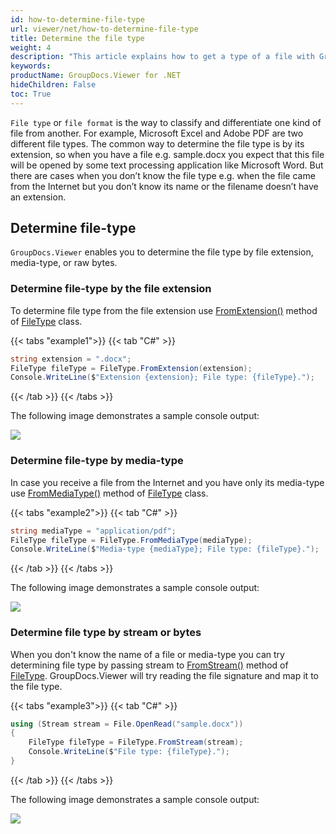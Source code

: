 ```yaml
---
id: how-to-determine-file-type
url: viewer/net/how-to-determine-file-type
title: Determine the file type
weight: 4
description: "This article explains how to get a type of a file with GroupDocs.Viewer for .NET using .NET / C#."
keywords: 
productName: GroupDocs.Viewer for .NET
hideChildren: False
toc: True
---
```

`File type` or `file format` is the way to classify and differentiate one kind of file from another. For example, Microsoft Excel and Adobe PDF are two different file types. The common way to determine the file type is by its extension, so when you have a file e.g. sample.docx you expect that this file will be opened by some text processing application like Microsoft Word. But there are cases when you don’t know the file type e.g. when the file came from the Internet but you don’t know its name or the filename doesn’t have an extension.

## Determine file-type

`GroupDocs.Viewer` enables you to determine the file type by file extension, media-type, or raw bytes.

### Determine file-type by the file extension

To determine file type from the file extension use [FromExtension()](https://reference.groupdocs.com/viewer/net/groupdocs.viewer/filetype/fromextension/#fromextension) method of [FileType](https://reference.groupdocs.com/viewer/net/groupdocs.viewer/filetype/) class.

{{< tabs "example1">}}
{{< tab "C#" >}}
```cs
string extension = ".docx";
FileType fileType = FileType.FromExtension(extension);
Console.WriteLine($"Extension {extension}; File type: {fileType}.");
```
{{< /tab >}}
{{< /tabs >}}

The following image demonstrates a sample console output:

![](/viewer/net/images/how-to-determine-file-type.png)

### Determine file-type by media-type

In case you receive a file from the Internet and you have only its media-type use [FromMediaType()](https://apireference.groupdocs.com/viewer/net/groupdocs.viewer/filetype/methods/frommediatype) method of [FileType](https://apireference.groupdocs.com/viewer/net/groupdocs.viewer/filetype) class.

{{< tabs "example2">}}
{{< tab "C#" >}}
```cs
string mediaType = "application/pdf";
FileType fileType = FileType.FromMediaType(mediaType);
Console.WriteLine($"Media-type {mediaType}; File type: {fileType}.");
```
{{< /tab >}}
{{< /tabs >}}

The following image demonstrates a sample console output:

![](/viewer/net/images/how-to-determine-file-type_1.png)

### Determine file type by stream or bytes

When you don't know the name of a file or media-type you can try determining file type by passing stream to [FromStream()](https://apireference.groupdocs.com/viewer/net/groupdocs.viewer/filetype/methods/fromstream) method of [FileType](https://apireference.groupdocs.com/viewer/net/groupdocs.viewer/filetype). GroupDocs.Viewer will try reading the file signature and map it to the file type.


{{< tabs "example3">}}
{{< tab "C#" >}}
```cs
using (Stream stream = File.OpenRead("sample.docx"))
{
    FileType fileType = FileType.FromStream(stream);
    Console.WriteLine($"File type: {fileType}.");
}
```
{{< /tab >}}
{{< /tabs >}}

The following image demonstrates a sample console output:

![](/viewer/net/images/how-to-determine-file-type_2.png)
